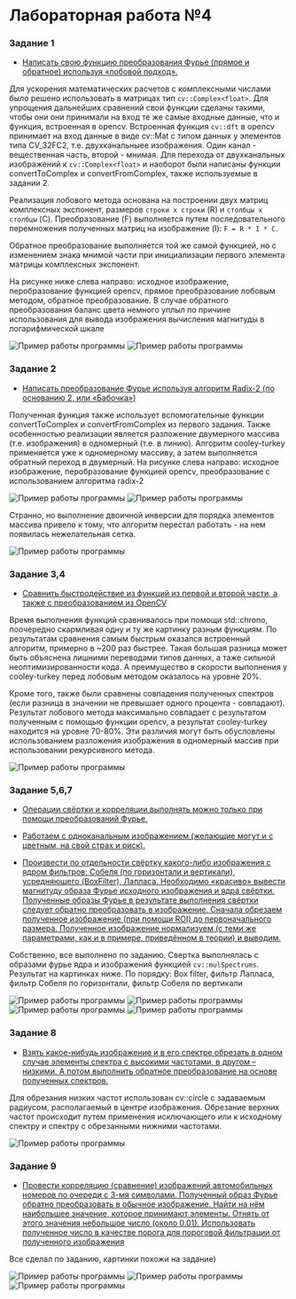 # Лабораторная работа №4

### Задание 1

- <ins>Написать свою функцию преобразования Фурье (прямое и обратное) используя «лобовой подход».</ins>

Для ускорения математических расчетов с комплексными числами было решено использовать в матрицах тип `cv::Complex<float>`. Для упрощения дальнейших сравнений свои функции сделаны такими, чтобы они они принимали на вход те же самые входные данные, что и функция, встроенная в opencv. Встроенная функция `cv::dft` в opencv принимает на вход данные в виде cv::Mat с типом данных у элементов типа CV_32FC2, т.е. двухканальныее изображения. Один канал - вещественная часть, второй - мнимая. Для перехода от двухканальных изображений к `cv::Complex<float>` и наоборот были написаны функции convertToComplex и convertFromComplex, также используемые в задании 2.

Реализация лобового метода основана на построении двух матриц комплексных экспонент, размеров `строки х строки` (R) и `столбцы х столбцы` (C). Преобразование (F) выполняется путем последовательного перемножения полученных матриц на изображение (I): `F = R * I * C`.

Обратное преобразование выполняется той же самой функцией, но с изменением знака мнимой части при инициализации первого элемента матрицы комплексных экспонент.

На рисунке ниже слева направо: исходное изображение, перобразование функцией opencv, прямое преобразование лобовым методом, обратное преобразование. В случае обратного преобразования баланс цвета немного уплыл по причине использования для вывода изображения вычисления магнитуды в логарифмической шкале

![Пример работы программы](readme_img/example1_0.png)
![Пример работы программы](readme_img/example1_1.png)


### Задание 2

- <ins>Написать преобразование Фурье используя алгоритм Radix-2 (по основанию 2, или «Бабочка»)</ins>

Полученная функция также использует вспомогательные функции convertToComplex и convertFromComplex из первого задания. Также особенностью реализации является разложение двумерного массива (т.е. изображения) в одномерный (т.е. в линию). Алгоритм cooley-turkey применяется уже к одномерному массиву, а затем выполняется обратный переход в двумерный. На рисунке слева направо: исходное изображение, перобразование функцией opencv, преобразование с использованием алгоритма radix-2

![Пример работы программы](readme_img/example2_0.png)
![Пример работы программы](readme_img/example2_1.png)

Странно, но выполнение двоичной инверсии для порядка элементов массива привело к тому, что алгоритм перестал работать - на нем появилась нежелательная сетка.

![Пример работы программы](readme_img/example2_2.png)


### Задание 3,4

- <ins>Сравнить быстродействие из функций из первой и второй части, а также с преобразованием из OpenCV</ins>

Время выполнения функций сравнивалось при помощи std::chrono, поочередно скармливая одну и ту же картинку разным функциям. По результатам сравнения самым быстрым оказался встроенный алгоритм, примерно в ~200 раз быстрее. Такая большая разница может быть объяснена лишними переводами типов данных, а таже сильной неоптимизированности кода. А преимущество в скорости выполнения у cooley-turkey перед лобовым методом оказалось на уровне 20%. 

Кроме того, также были сравнены совпадения полученных спектров (если разница в значении не превышает одного процента - совпадают). Результат лобового метода максимально совпадает с результатом полученным с помощью функции opencv, а результат cooley-turkey находится на уровне 70-80%. Эти различия могут быть обусловлены использованием разложения изображения в одномерный массив при использовании рекурсивного метода.

![Пример работы программы](readme_img/example3.png)


### Задание 5,6,7

- <ins>Операции свёртки и корреляции выполнять можно только при помощи преобразований Фурье.</ins>

- <ins>Работаем с одноканальным изображением (желающие могут и с цветным, на свой страх и риск).</ins>

- <ins>Произвести по отдельности свёртку какого-либо изображения с ядром фильтров: Собеля (по горизонтали и вертикали), усредняющего (BoxFilter), Лапласа. Необходимо «красиво» вывести магнитуду образа Фурье исходного изображения и ядра свёртки. Полученные образы Фурье в результате выполнения свёртки следует обратно преобразовать в изображение. Сначала обрезаем полученное изображение (при помощи ROI) до первоначального размера. Полученное изображение нормализуем (с теми же параметрами, как и в примере, приведённом в теории) и выводим.</ins>

Собственно, все выполнено по заданию. Свертка выполнялась с образами фурье ядра и изображения функцией `cv::mulSpectrums`. Результат на картинках ниже. По порядку: Box filter, фильтр Лапласа, фильтр Собеля по горизонтали, фильтр Собеля по вертикали

![Пример работы программы](readme_img/example5_0.png)
![Пример работы программы](readme_img/example5_1.png)
![Пример работы программы](readme_img/example5_2.png)
![Пример работы программы](readme_img/example5_3.png)


### Задание 8

- <ins>Взять какое-нибудь изображение и в его спектре обрезать в одном случае элементы спектра с высокими частотами, в другом – низкими. А потом выполнить обратное преобразование на основе полученных спектров.</ins>

Для обрезания низких частот использован cv::circle с задаваемым радиусом, располагаемый в центре изображения. Обрезание верхних частот происходит путем применения исключающего или к исходному спектру и спектру с обрезанными нижними частотами.

![Пример работы программы](readme_img/example8.png)


### Задание 9

- <ins>Провести корреляцию (сравнение) изображений автомобильных номеров по очереди с 3-мя символами. Полученный образ Фурье обратно преобразовать в обычное изображение. Найти на нём наибольшее значение, которое принимают элементы. Отнять от этого значения небольшое число (около 0.01). Использовать полученное число в качестве порога для пороговой фильтрации от полученного изображения</ins>

Все сделал по заданию, картинки похожи на задание)

![Пример работы программы](readme_img/example9_0.png)
![Пример работы программы](readme_img/example9_1.png)
![Пример работы программы](readme_img/example9_2.png)
